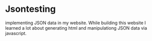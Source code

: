 # Jsontesting
implementing JSON data in my website.
While building this website I learned a lot about generating html and manipulationg JSON data via javascript. 
